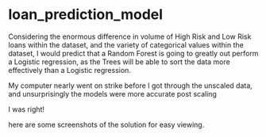 # loan_prediction_model

Considering the enormous difference in volume of High Risk and Low Risk loans within the dataset, and the variety of categorical values within the dataset, I would predict that a Random Forest is going to greatly out perform a Logistic regression, as the Trees will be able to sort the data more effectively than a Logistic regression. 

My computer nearly went on strike before I got through the unscaled data, and unsurprisingly the models were more accurate post scaling 

I was right!


here are some screenshots of the solution for easy viewing. 

